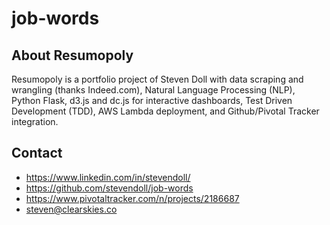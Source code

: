 # job-words

## About Resumopoly

Resumopoly is a portfolio project of Steven Doll with data scraping and wrangling (thanks Indeed.com), Natural Language Processing (NLP), Python Flask, d3.js and dc.js for interactive dashboards, Test Driven Development (TDD), AWS Lambda deployment, and Github/Pivotal Tracker integration.

## Contact

- https://www.linkedin.com/in/stevendoll/
- https://github.com/stevendoll/job-words
- https://www.pivotaltracker.com/n/projects/2186687
- steven@clearskies.co
